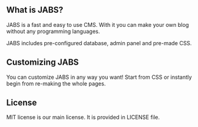 
## What is JABS?


JABS is a fast and easy to use CMS. With it you can make your own blog without any programming languages.


JABS includes pre-configured database, admin panel and pre-made CSS.

## Customizing JABS

You can customize JABS in any way you want! Start from CSS or instantly begin from re-making the whole pages.
## License

MIT license is our main license. It is provided in LICENSE file.

